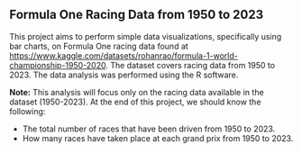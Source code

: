 ## Formula One Racing Data from 1950 to 2023

This project aims to perform simple data visualizations, specifically using bar charts, on Formula One racing data found at https://www.kaggle.com/datasets/rohanrao/formula-1-world-championship-1950-2020. The dataset covers racing data from 1950 to 2023. The data analysis was performed using the R software.

**Note:** This analysis will focus only on the racing data available in the dataset (1950-2023). At the end of this project, we should know the following:

- The total number of races that have been driven from 1950 to 2023.
- How many races have taken place at each grand prix from 1950 to 2023.
